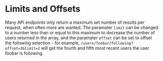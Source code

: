# Limits and Offsets

Many API endpoints only return a maximum set number of results per request, when often more are wanted. The paramater `limit` can be changed to a number less than or equal to this maximum to decrease the number of users returned in the array, and the paramater `offset` can be set to offset the following selection - for example, `/users/foobar/following?offset=3&limit=2` will get the fourth and fifth most recent users the user foobar is following.
